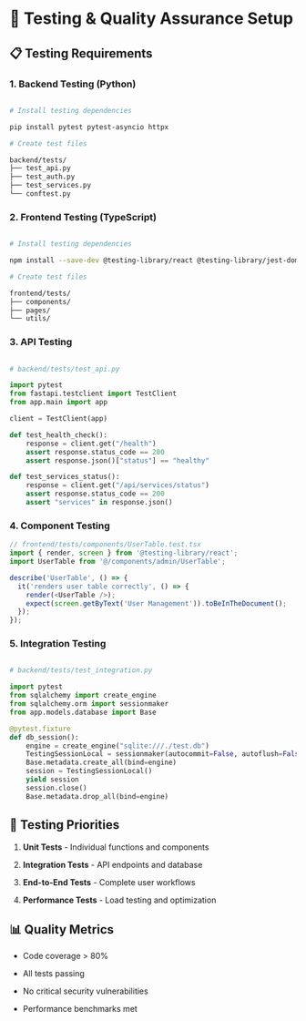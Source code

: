 # 🧪 Testing & Quality Assurance Setup

## 📋 **Testing Requirements**


### 1. **Backend Testing (Python)**


```bash

# Install testing dependencies

pip install pytest pytest-asyncio httpx

# Create test files

backend/tests/
├── test_api.py
├── test_auth.py
├── test_services.py
└── conftest.py

```

### 2. **Frontend Testing (TypeScript)**


```bash

# Install testing dependencies

npm install --save-dev @testing-library/react @testing-library/jest-dom jest

# Create test files

frontend/tests/
├── components/
├── pages/
└── utils/

```

### 3. **API Testing**


```python

# backend/tests/test_api.py

import pytest
from fastapi.testclient import TestClient
from app.main import app

client = TestClient(app)

def test_health_check():
    response = client.get("/health")
    assert response.status_code == 200
    assert response.json()["status"] == "healthy"

def test_services_status():
    response = client.get("/api/services/status")
    assert response.status_code == 200
    assert "services" in response.json()

```

### 4. **Component Testing**


```typescript
// frontend/tests/components/UserTable.test.tsx
import { render, screen } from '@testing-library/react';
import UserTable from '@/components/admin/UserTable';

describe('UserTable', () => {
  it('renders user table correctly', () => {
    render(<UserTable />);
    expect(screen.getByText('User Management')).toBeInTheDocument();
  });
});

```

### 5. **Integration Testing**


```python

# backend/tests/test_integration.py

import pytest
from sqlalchemy import create_engine
from sqlalchemy.orm import sessionmaker
from app.models.database import Base

@pytest.fixture
def db_session():
    engine = create_engine("sqlite:///./test.db")
    TestingSessionLocal = sessionmaker(autocommit=False, autoflush=False, bind=engine)
    Base.metadata.create_all(bind=engine)
    session = TestingSessionLocal()
    yield session
    session.close()
    Base.metadata.drop_all(bind=engine)

```

## 🎯 **Testing Priorities**


1. **Unit Tests** - Individual functions and components

2. **Integration Tests** - API endpoints and database

3. **End-to-End Tests** - Complete user workflows

4. **Performance Tests** - Load testing and optimization

## 📊 **Quality Metrics**


- Code coverage > 80%

- All tests passing

- No critical security vulnerabilities

- Performance benchmarks met
